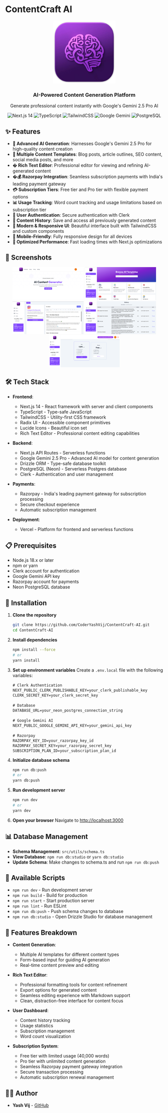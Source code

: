 # ContentCraft AI

<div align="center">
  <img src="/public/logo.png" alt="ContentCraft AI Logo" width="200"/>
  <h3>AI-Powered Content Generation Platform</h3>
  <p>Generate professional content instantly with Google's Gemini 2.5 Pro AI</p>

  <div>
    <img src="https://img.shields.io/badge/Next.js-14-black?style=for-the-badge&logo=next.js" alt="Next.js 14"/>
    <img src="https://img.shields.io/badge/TypeScript-blue?style=for-the-badge&logo=typescript" alt="TypeScript"/>
    <img src="https://img.shields.io/badge/Tailwind_CSS-38B2AC?style=for-the-badge&logo=tailwind-css" alt="TailwindCSS"/>
    <img src="https://img.shields.io/badge/Google_Gemini-4285F4?style=for-the-badge&logo=google" alt="Google Gemini"/>
    <img src="https://img.shields.io/badge/PostgreSQL-316192?style=for-the-badge&logo=postgresql" alt="PostgreSQL"/>
  </div>
</div>

## ✨ Features

- **🤖 Advanced AI Generation**: Harnesses Google's Gemini 2.5 Pro for high-quality content creation
- **📝 Multiple Content Templates**: Blog posts, article outlines, SEO content, social media posts, and more
- **� Rich Text Editor**: Professional editor for viewing and refining AI-generated content
- **�💰 Razorpay Integration**: Seamless subscription payments with India's leading payment gateway
- **💳 Subscription Tiers**: Free tier and Pro tier with flexible payment options
- **📊 Usage Tracking**: Word count tracking and usage limitations based on subscription tier
- **🔐 User Authentication**: Secure authentication with Clerk
- **💾 Content History**: Save and access all previously generated content
- **🎨 Modern & Responsive UI**: Beautiful interface built with TailwindCSS and custom components
- **📱 Mobile-Friendly**: Fully responsive design for all devices
- **🚀 Optimized Performance**: Fast loading times with Next.js optimizations

## 📸 Screenshots

<div align="center">
  <img src="/public/screenshots/page1.png" alt="Home Page" width="45%"/>
  <img src="/public/screenshots/page2.png" alt="Dashboard" width="45%"/>
  <img src="/public/screenshots/page3.PNG" alt="Content Generation" width="45%"/>
  <img src="/public/screenshots/page4.PNG" alt="Rich Text Editor" width="45%"/>
  <img src="/public/screenshots/page5.PNG" alt="Razorpay Checkout" width="45%"/>
</div>

## 🛠️ Tech Stack

- **Frontend**:
  - Next.js 14 - React framework with server and client components
  - TypeScript - Type-safe JavaScript
  - TailwindCSS - Utility-first CSS framework
  - Radix UI - Accessible component primitives
  - Lucide Icons - Beautiful icon set
  - Rich Text Editor - Professional content editing capabilities

- **Backend**:
  - Next.js API Routes - Serverless functions
  - Google Gemini 2.5 Pro - Advanced AI model for content generation
  - Drizzle ORM - Type-safe database toolkit
  - PostgreSQL (Neon) - Serverless Postgres database
  - Clerk - Authentication and user management

- **Payments**:
  - Razorpay - India's leading payment gateway for subscription processing
  - Secure checkout experience
  - Automatic subscription management

- **Deployment**:
  - Vercel - Platform for frontend and serverless functions

## 📋 Prerequisites

- Node.js 18.x or later
- npm or yarn
- Clerk account for authentication
- Google Gemini API key
- Razorpay account for payments
- Neon PostgreSQL database

## 🚀 Installation

1. **Clone the repository**
   ```bash
   git clone https://github.com/CoderYashVij/ContentCraft-AI.git
   cd ContentCraft-AI
   ```

2. **Install dependencies**
   ```bash
   npm install --force
   # or
   yarn install
   ```

3. **Set up environment variables**
   Create a `.env.local` file with the following variables:
   ```
   # Clerk Authentication
   NEXT_PUBLIC_CLERK_PUBLISHABLE_KEY=your_clerk_publishable_key
   CLERK_SECRET_KEY=your_clerk_secret_key
   
   # Database
   DATABASE_URL=your_neon_postgres_connection_string
   
   # Google Gemini AI
   NEXT_PUBLIC_GOOGLE_GEMINI_API_KEY=your_gemini_api_key
   
   # Razorpay
   RAZORPAY_KEY_ID=your_razorpay_key_id
   RAZORPAY_SECRET_KEY=your_razorpay_secret_key
   SUBSCRIPTION_PLAN_ID=your_subscription_plan_id
   ```

4. **Initialize database schema**
   ```bash
   npm run db:push
   # or
   yarn db:push
   ```

5. **Run development server**
   ```bash
   npm run dev
   # or
   yarn dev
   ```

6. **Open your browser**
   Navigate to [http://localhost:3000](http://localhost:3000)

## 📊 Database Management

- **Schema Management**: `src/utils/schema.ts`
- **View Database**: `npm run db:studio` or `yarn db:studio`
- **Update Schema**: Make changes to schema.ts and run `npm run db:push`

## 📜 Available Scripts

- `npm run dev` - Run development server
- `npm run build` - Build for production
- `npm run start` - Start production server
- `npm run lint` - Run ESLint
- `npm run db:push` - Push schema changes to database
- `npm run db:studio` - Open Drizzle Studio for database management

## 📱 Features Breakdown

- **Content Generation**:
  - Multiple AI templates for different content types
  - Form-based input for guiding AI generation
  - Real-time content preview and editing

- **Rich Text Editor**:
  - Professional formatting tools for content refinement
  - Export options for generated content
  - Seamless editing experience with Markdown support
  - Clean, distraction-free interface for content focus

- **User Dashboard**:
  - Content history tracking
  - Usage statistics
  - Subscription management
  - Word count visualization

- **Subscription System**:
  - Free tier with limited usage (40,000 words)
  - Pro tier with unlimited content generation
  - Seamless Razorpay payment gateway integration
  - Secure transaction processing
  - Automatic subscription renewal management

## 👨‍💻 Author

- **Yash Vij** - [GitHub](https://github.com/CoderYashVij)

